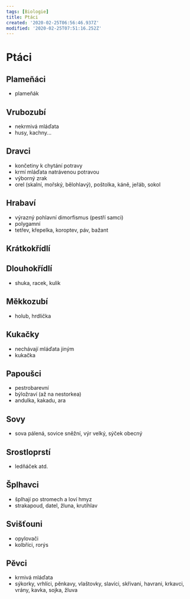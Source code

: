 ```yaml
---
tags: [Biologie]
title: Ptáci
created: '2020-02-25T06:56:46.937Z'
modified: '2020-02-25T07:51:16.252Z'
---
```


# Ptáci

## Plameňáci
- plameňák
## Vrubozubí
- nekrmivá mláďata
 - husy, kachny...
## Dravci
- končetiny k chytání potravy
- krmí mláďata natrávenou potravou
- výborný zrak
- orel (skalní, mořský, bělohlavý), poštolka, káně, jeřáb, sokol
## Hrabaví
- výrazný pohlavní dimorfismus (pestří samci)
- polygamní
- tetřev, křepelka, koroptev, páv, bažant
## Krátkokřídlí

## Dlouhokřídlí
- shuka, racek, kulik
## Měkkozubí
- holub, hrdlička
## Kukačky
- nechávají mláďata jiným
- kukačka
## Papoušci
- pestrobarevní
- býložraví (až na nestorkea)
- andulka, kakadu, ara
## Sovy
- sova pálená, sovice sněžní, výr velký, sýček obecný
## Srostloprstí
- ledňáček atd. 
## Šplhavci
- šplhají po stromech a loví hmyz
- strakapoud, datel, žluna, krutihlav
## Svišťouni
- opylovači
- kolbříci, rorýs
## Pěvci
- krmivá mláďata
- sýkorky, vrhlíci, pěnkavy, vlaštovky, slavíci, skřivani, havrani, krkavci, vrány, kavka, sojka, žluva

